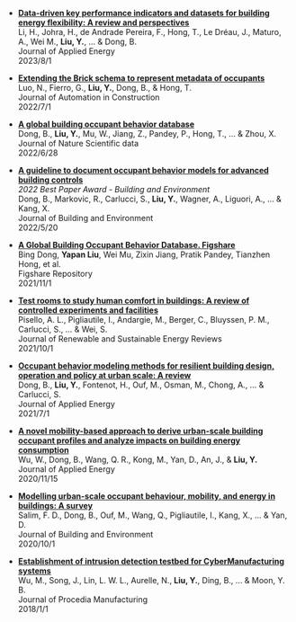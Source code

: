[comment]: <> (Publication List)

*  [**Data-driven key performance indicators and datasets for building energy flexibility: A review and perspectives**](https://doi.org/10.1016/j.apenergy.2023.121217)  
   Li, H., Johra, H., de Andrade Pereira, F., Hong, T., Le Dréau, J., Maturo, A., Wei M., **Liu, Y.**, ... & Dong, B.   
	 Journal of Applied Energy  
	 2023/8/1

*  [**Extending the Brick schema to represent metadata of occupants**](https://doi.org/10.1016/j.autcon.2022.104307)  
   Luo, N., Fierro, G., **Liu, Y.**, Dong, B., & Hong, T.  
	 Journal of Automation in Construction  
	 2022/7/1

*  [**A global building occupant behavior database**](https://doi.org/10.1038/s41597-022-01475-3)  
   Dong, B., **Liu, Y.**, Mu, W., Jiang, Z., Pandey, P., Hong, T., ... & Zhou, X.   
	 Journal of Nature Scientific data  
	 2022/6/28   

*  [**A guideline to document occupant behavior models for advanced building controls**](https://doi.org/10.1016/j.buildenv.2022.109195)  
   *2022 Best Paper Award - Building and Environment*  
	 Dong, B., Markovic, R., Carlucci, S., **Liu, Y.**, Wagner, A., Liguori, A., ... & Kang, X.  
	 Journal of Building and Environment  
	 2022/5/20   

*  [**A Global Building Occupant Behavior Database. Figshare**](https://doi.org/10.6084/m9.figshare.16920118.v6)  
   Bing Dong, **Yapan Liu**, Wei Mu, Zixin Jiang, Pratik Pandey, Tianzhen Hong, et al.  
	 Figshare Repository  
	 2021/11/1  

*  [**Test rooms to study human comfort in buildings: A review of controlled experiments and facilities**](https://doi.org/10.1016/j.rser.2021.111359)  
   Pisello, A. L., Pigliautile, I., Andargie, M., Berger, C., Bluyssen, P. M., Carlucci, S., ... & Wei, S.  
	 Journal of Renewable and Sustainable Energy Reviews  
	 2021/10/1   

*  [**Occupant behavior modeling methods for resilient building design, operation and policy at urban scale: A review**](https://doi.org/10.1016/j.apenergy.2021.116856)  
   Dong, B., **Liu, Y.**, Fontenot, H., Ouf, M., Osman, M., Chong, A., ... & Carlucci, S.  
	 Journal of Applied Energy  
	 2021/7/1   

*  [**A novel mobility-based approach to derive urban-scale building occupant profiles and analyze impacts on building energy consumption**](https://doi.org/10.1016/j.apenergy.2020.115656)  
   Wu, W., Dong, B., Wang, Q. R., Kong, M., Yan, D., An, J., & **Liu, Y.**  
	 Journal of Applied Energy  
	 2020/11/15   

*  [**Modelling urban-scale occupant behaviour, mobility, and energy in buildings: A survey**](https://doi.org/10.1016/j.buildenv.2020.106964)  
   Salim, F. D., Dong, B., Ouf, M., Wang, Q., Pigliautile, I., Kang, X., ... & Yan, D.  
	 Journal of Building and Environment  
	 2020/10/1   

* [**Establishment of intrusion detection testbed for CyberManufacturing systems**](https://doi.org/10.1016/j.promfg.2018.07.142)  
   Wu, M., Song, J., Lin, L. W. L., Aurelle, N., **Liu, Y.**, Ding, B., ... & Moon, Y. B.  
	 Journal of Procedia Manufacturing  
	 2018/1/1  